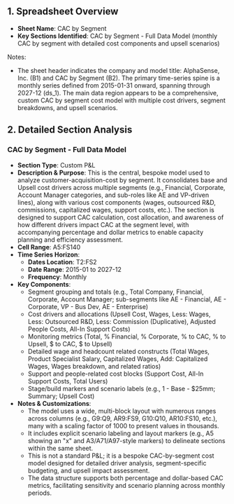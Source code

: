 ## 1. Spreadsheet Overview
- **Sheet Name**: CAC by Segment
- **Key Sections Identified**: CAC by Segment - Full Data Model (monthly CAC by segment with detailed cost components and upsell scenarios)

Notes:
- The sheet header indicates the company and model title: AlphaSense, Inc. (B1) and CAC by Segment (B2). The primary time-series spine is a monthly series defined from 2015-01-31 onward, spanning through 2027-12 (ds_1). The main data region appears to be a comprehensive, custom CAC by segment cost model with multiple cost drivers, segment breakdowns, and upsell scenarios.

## 2. Detailed Section Analysis

### CAC by Segment - Full Data Model
- **Section Type**: Custom P&L
- **Description & Purpose**: This is the central, bespoke model used to analyze customer-acquisition-cost by segment. It consolidates base and Upsell cost drivers across multiple segments (e.g., Financial, Corporate, Account Manager categories, and sub-roles like AE and VP-driven lines), along with various cost components (wages, outsourced R&D, commissions, capitalized wages, support costs, etc.). The section is designed to support CAC calculation, cost allocation, and awareness of how different drivers impact CAC at the segment level, with accompanying percentage and dollar metrics to enable capacity planning and efficiency assessment.
- **Cell Range**: A5:FS140
- **Time Series Horizon**:
  - **Dates Location**: T2:FS2
  - **Date Range**: 2015-01 to 2027-12
  - **Frequency**: Monthly
- **Key Components**: 
  - Segment grouping and totals (e.g., Total Company, Financial, Corporate, Account Manager; sub-segments like AE - Financial, AE - Corporate, VP - Bus Dev, AE - Enterprise)
  - Cost drivers and allocations (Upsell Cost, Wages, Less: Wages, Less: Outsourced R&D, Less: Commission (Duplicative), Adjusted People Costs, All-In Support Costs)
  - Monitoring metrics (Total, % Financial, % Corporate, % to CAC, % to Upsell, $ to CAC, $ to Upsell)
  - Detailed wage and headcount related constructs (Total Wages, Product Specialist Salary, Capitalized Wages, Add: Capitalized Wages, Wages breakdown, and related ratios)
  - Support and people-related cost blocks (Support Cost, All-In Support Costs, Total Users)
  - Stage/build markers and scenario labels (e.g., 1 - Base - $25mm; Summary; Upsell Cost)
- **Notes & Customizations**:
  - The model uses a wide, multi-block layout with numerous ranges across columns (e.g., G9:Q9, AR9:FS9, G10:Q10, AR10:FS10, etc.), many with a scaling factor of 1000 to present values in thousands.
  - It includes explicit scenario labeling and layout markers (e.g., A5 showing an "x" and A3/A71/A97-style markers) to delineate sections within the same sheet.
  - This is not a standard P&L; it is a bespoke CAC-by-segment cost model designed for detailed driver analysis, segment-specific budgeting, and upsell impact assessment.
  - The data structure supports both percentage and dollar-based CAC metrics, facilitating sensitivity and scenario planning across monthly periods.